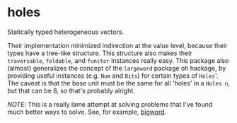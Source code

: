 # holes

Statically typed heterogeneous vectors.

Their implementation minimized indirection at the value level, because their types have a tree-like structure.
This structure also makes their `traversable`, `foldable`, and `functor` instances really easy. This package also (almost) generalizes the concept of the `largeword` package oh hackage, by providing useful instances (e.g. `Num` and `Bits`) for certain types of `Holes`'. The caveat is that the base unit must be the same for all 'holes' in a `Holes n`, but that can be 8, so that's probably alright.

*NOTE*: This is a really lame attempt at solving problems that I've found much better ways to solve. See, for example, [bigword](http://github.com/nickspinale/bigword).
